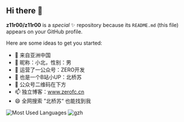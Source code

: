 ## Hi there 👋

**z11r00/z11r00** is a _special_ ✨ repository because its `README.md` (this file) appears on your GitHub profile.

Here are some ideas to get you started:

- 🔭 来自亚洲中国
- 🌱 昵称：小北，性别：男
- 👯 运营了一公众号：ZERO开发
- 🤔 也是一个B站小UP：北桥苏
- 💬 公众号二维码在下方
- 📫 独立博客：www.zerofc.cn
- 😄 全网搜索 ”北桥苏“ 也能找到我

![Most Used Languages](https://github-readme-stats.vercel.app/api/top-langs/?username=z11r00&theme=dark&layout=compact)
![gzh](![](https://www.zerofc.cn/zd_image_bed/img/test/%E6%89%AB%E7%A0%81_%E6%90%9C%E7%B4%A2%E8%81%94%E5%90%88%E4%BC%A0%E6%92%AD%E6%A0%B7%E5%BC%8F-%E6%A0%87%E5%87%86%E8%89%B2%E7%89%88.png))
